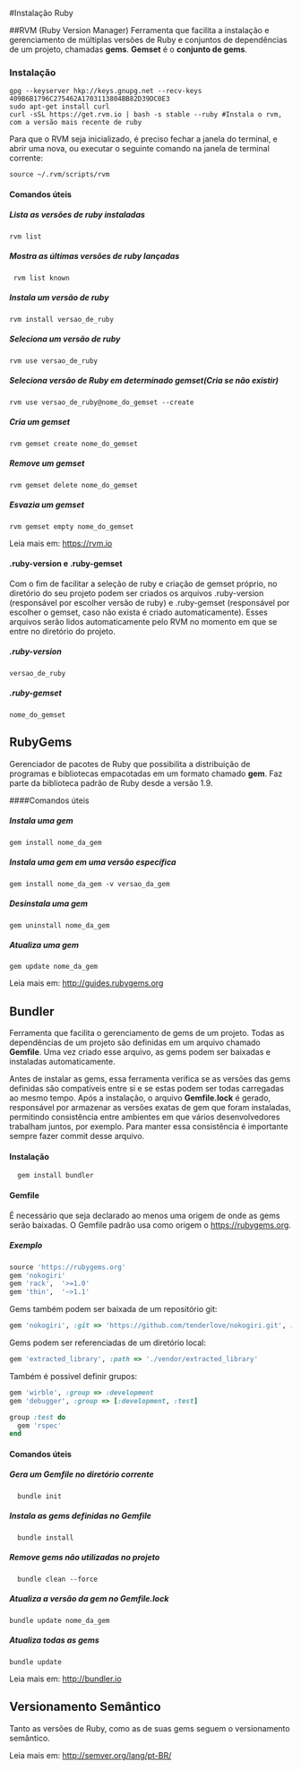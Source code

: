 #Instalação Ruby

##RVM (Ruby Version Manager)
Ferramenta que facilita a instalação e gerenciamento de múltiplas versões de Ruby e conjuntos de dependências de um projeto, chamadas **gems**. **Gemset** é o **conjunto de gems**.

### Instalação

```shell
gpg --keyserver hkp://keys.gnupg.net --recv-keys 409B6B1796C275462A1703113804BB82D39DC0E3
sudo apt-get install curl
curl -sSL https://get.rvm.io | bash -s stable --ruby #Instala o rvm, com a versão mais recente de ruby
```
Para que o RVM seja inicializado, é preciso fechar a janela do terminal, e abrir uma nova, ou executar o seguinte comando na janela de terminal corrente:
```shell
source ~/.rvm/scripts/rvm
```
#### Comandos úteis 

##### Lista as versões de ruby instaladas
```shell
rvm list
```
##### Mostra as últimas versões de ruby lançadas
```shell
 rvm list known
```
##### Instala um versão de ruby
```shell
rvm install versao_de_ruby
```
##### Seleciona um versão de ruby
```shell
rvm use versao_de_ruby
```
##### Seleciona versão de Ruby em determinado gemset(Cria se não existir)
```shell
rvm use versao_de_ruby@nome_do_gemset --create
```
##### Cria um gemset
```shell
rvm gemset create nome_do_gemset
```
##### Remove um gemset
```shell
rvm gemset delete nome_do_gemset
```
##### Esvazia um gemset
```shell
rvm gemset empty nome_do_gemset
```
Leia mais em: https://rvm.io

#### .ruby-version e .ruby-gemset
Com o fim de facilitar a seleção de ruby e criação de gemset próprio, no diretório do seu projeto podem ser criados os arquivos .ruby-version (responsável por escolher versão de ruby) e .ruby-gemset (responsável por escolher o gemset, caso não exista é criado automaticamente). Esses arquivos serão lidos automaticamente pelo RVM no momento em que se entre no diretório do projeto.

##### .ruby-version
```
versao_de_ruby
```
##### .ruby-gemset
```
nome_do_gemset
```

## RubyGems

Gerenciador de pacotes de Ruby que possibilita a distribuição de programas e bibliotecas empacotadas em um formato chamado **gem**. Faz parte da biblioteca padrão de Ruby desde a versão 1.9.

####Comandos úteis

##### Instala uma gem
```shell
gem install nome_da_gem
```
##### Instala uma gem em uma versão específica
```shell
gem install nome_da_gem -v versao_da_gem
```
##### Desinstala uma gem
```shell
gem uninstall nome_da_gem
```
##### Atualiza uma gem
```shell
gem update nome_da_gem
```
Leia mais em: http://guides.rubygems.org

## Bundler

Ferramenta que facilita o gerenciamento de gems de um projeto. Todas as dependências de um projeto são definidas em um arquivo chamado **Gemfile**. Uma vez criado esse arquivo, as gems podem ser baixadas e instaladas automaticamente. 

Antes de instalar as gems, essa ferramenta verifica se as versões das gems definidas são compatíveis entre si e se estas podem ser todas carregadas ao mesmo tempo. Após a instalação, o arquivo **Gemfile.lock** é gerado, responsável por armazenar as versões exatas de gem que foram instaladas, permitindo consistência entre ambientes em que vários desenvolvedores trabalham juntos, por exemplo. Para manter essa consistência é importante sempre fazer commit desse arquivo.

#### Instalação
```shell
  gem install bundler
```

#### Gemfile

É necessário que seja declarado ao menos uma origem de onde as gems serão baixadas. O Gemfile padrão usa como origem o https://rubygems.org.

##### Exemplo
``` ruby
source 'https://rubygems.org'
gem 'nokogiri'
gem 'rack',  '>=1.0'
gem 'thin',  '~>1.1'
```
Gems também podem ser baixada de um repositório git:
``` ruby
gem 'nokogiri', :git => 'https://github.com/tenderlove/nokogiri.git', :branch => '1.4'
```
Gems podem ser referenciadas de um diretório local:
``` ruby
gem 'extracted_library', :path => './vendor/extracted_library'
```
Também é possivel definir grupos: 
``` ruby
gem 'wirble', :group => :development
gem 'debugger', :group => [:development, :test]

group :test do
  gem 'rspec'
end
```

#### Comandos úteis

##### Gera um Gemfile no diretório corrente
```shell
  bundle init
```
##### Instala as gems definidas no Gemfile
```shell
  bundle install
```
##### Remove gems não utilizadas no projeto
```shell
  bundle clean --force
```
##### Atualiza a versão da gem no Gemfile.lock
```shell
bundle update nome_da_gem
```
##### Atualiza todas as gems
```shell
bundle update
```
Leia mais em: http://bundler.io

## Versionamento Semântico
Tanto as versões de Ruby, como as de suas gems seguem o versionamento semântico.

Leia mais em: http://semver.org/lang/pt-BR/
